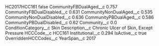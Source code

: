 <?xml version="1.0" encoding="UTF-8"?>
<CustomMetadata xmlns="http://soap.sforce.com/2006/04/metadata" xmlns:xsi="http://www.w3.org/2001/XMLSchema-instance" xmlns:xsd="http://www.w3.org/2001/XMLSchema">
    <label>HC2017HCC161</label>
    <protected>false</protected>
    <values>
        <field>CommunityFBDualAged__c</field>
        <value xsi:type="xsd:double">0.757</value>
    </values>
    <values>
        <field>CommunityFBDualDisabled__c</field>
        <value xsi:type="xsd:double">0.631</value>
    </values>
    <values>
        <field>CommunityNonDualAged__c</field>
        <value xsi:type="xsd:double">0.535</value>
    </values>
    <values>
        <field>CommunityNonDualDisabled__c</field>
        <value xsi:type="xsd:double">0.636</value>
    </values>
    <values>
        <field>CommunityPBDualAged__c</field>
        <value xsi:type="xsd:double">0.586</value>
    </values>
    <values>
        <field>CommunityPBDualDisabled__c</field>
        <value xsi:type="xsd:double">0.62</value>
    </values>
    <values>
        <field>Community__c</field>
        <value xsi:type="xsd:double">0.0</value>
    </values>
    <values>
        <field>ConditionCategory__c</field>
        <value xsi:type="xsd:string">Skin</value>
    </values>
    <values>
        <field>Description__c</field>
        <value xsi:type="xsd:string">Chronic Ulcer of Skin, Except Pressure</value>
    </values>
    <values>
        <field>HCCCode__c</field>
        <value xsi:type="xsd:string">HCC161</value>
    </values>
    <values>
        <field>Institutional__c</field>
        <value xsi:type="xsd:double">0.294</value>
    </values>
    <values>
        <field>IsActive__c</field>
        <value xsi:type="xsd:boolean">true</value>
    </values>
    <values>
        <field>OverriddenHCCCodes__c</field>
        <value xsi:nil="true"/>
    </values>
    <values>
        <field>YearSpan__c</field>
        <value xsi:type="xsd:string">2017</value>
    </values>
</CustomMetadata>
